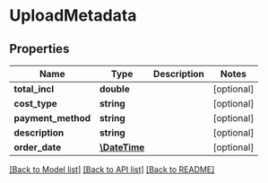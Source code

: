 # UploadMetadata

## Properties
Name | Type | Description | Notes
------------ | ------------- | ------------- | -------------
**total_incl** | **double** |  | [optional] 
**cost_type** | **string** |  | [optional] 
**payment_method** | **string** |  | [optional] 
**description** | **string** |  | [optional] 
**order_date** | [**\DateTime**](\DateTime.md) |  | [optional] 

[[Back to Model list]](../README.md#documentation-for-models) [[Back to API list]](../README.md#documentation-for-api-endpoints) [[Back to README]](../README.md)


